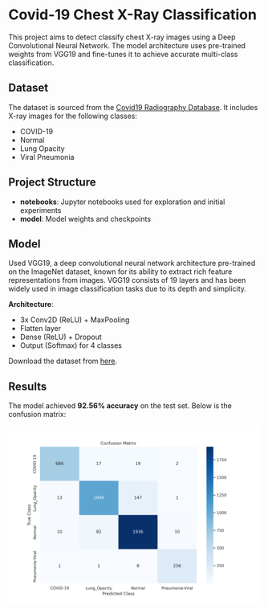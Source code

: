 # Covid-19 Chest X-Ray Classification

This project aims to detect classify chest X-ray images using a Deep Convolutional Neural Network. The model architecture uses pre-trained weights from VGG19 and fine-tunes it to achieve accurate multi-class classification.

## Dataset

The dataset is sourced from the [Covid19 Radiography Database](https://www.kaggle.com/datasets/tawsifurrahman/covid19-radiography-database/data). It includes X-ray images for the following classes:

- COVID-19
- Normal
- Lung Opacity
- Viral Pneumonia

## Project Structure

- **notebooks**: Jupyter notebooks used for exploration and initial experiments
- **model**: Model weights and checkpoints

## Model

Used VGG19, a deep convolutional neural network architecture pre-trained on the ImageNet dataset, known for its ability to extract rich feature representations from images. VGG19 consists of 19 layers and has been widely used in image classification tasks due to its depth and simplicity.

**Architecture**:

- 3x Conv2D (ReLU) + MaxPooling
- Flatten layer
- Dense (ReLU) + Dropout
- Output (Softmax) for 4 classes

Download the dataset from [here](https://www.kaggle.com/datasets/tawsifurrahman/covid19-radiography-database/data).

## Results

The model achieved **92.56% accuracy** on the test set. Below is the confusion matrix:

![Prediction Example](/confusion_mat.png)
